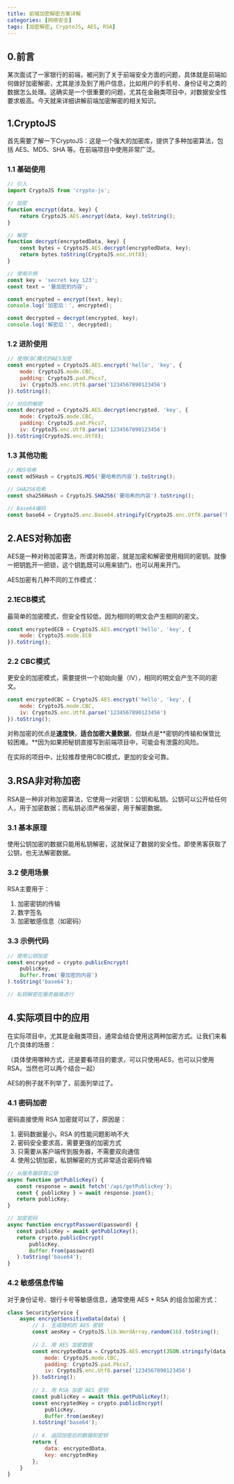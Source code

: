 ```yaml
---
title: 前端加密解密方案详解
categories: [网络安全]
tags: [加密解密, CryptoJS, AES, RSA]
---
```


## 0.前言

某次面试了一家银行的前端，被问到了关于前端安全方面的问题，具体就是前端如何做好加密解密，尤其是涉及到了用户信息，比如用户的手机号、身份证号之类的数据怎么处理。这确实是一个很重要的问题，尤其在金融类项目中，对数据安全性要求极高。今天就来详细讲解前端加密解密的相关知识。

## 1.CryptoJS 

首先需要了解一下CryptoJS：这是一个强大的加密库，提供了多种加密算法，包括 AES、MD5、SHA 等。在前端项目中使用非常广泛。

### 1.1 基础使用
```javascript
// 引入
import CryptoJS from 'crypto-js';

// 加密
function encrypt(data, key) {
    return CryptoJS.AES.encrypt(data, key).toString();
}

// 解密
function decrypt(encryptedData, key) {
    const bytes = CryptoJS.AES.decrypt(encryptedData, key);
    return bytes.toString(CryptoJS.enc.Utf8);
}

// 使用示例
const key = 'secret key 123';
const text = '要加密的内容';

const encrypted = encrypt(text, key);
console.log('加密后：', encrypted);

const decrypted = decrypt(encrypted, key);
console.log('解密后：', decrypted);
```

### 1.2 进阶使用

```js
// 使用CBC模式的AES加密
const encrypted = CryptoJS.AES.encrypt('hello', 'key', {
    mode: CryptoJS.mode.CBC,
    padding: CryptoJS.pad.Pkcs7,
    iv: CryptoJS.enc.Utf8.parse('1234567890123456')
}).toString();

// 对应的解密
const decrypted = CryptoJS.AES.decrypt(encrypted, 'key', {
    mode: CryptoJS.mode.CBC,
    padding: CryptoJS.pad.Pkcs7,
    iv: CryptoJS.enc.Utf8.parse('1234567890123456')
}).toString(CryptoJS.enc.Utf8);
```

### 1.3 其他功能

```js
// MD5哈希
const md5Hash = CryptoJS.MD5('要哈希的内容').toString();

// SHA256哈希
const sha256Hash = CryptoJS.SHA256('要哈希的内容').toString();

// Base64编码
const base64 = CryptoJS.enc.Base64.stringify(CryptoJS.enc.Utf8.parse('hello'));
```



## 2.AES对称加密

AES是一种对称加密算法，所谓对称加密，就是加密和解密使用相同的密钥。就像一把钥匙开一把锁，这个钥匙既可以用来锁门，也可以用来开门。

AES加密有几种不同的工作模式：

### 2.1ECB模式

最简单的加密模式，但安全性较低，因为相同的明文会产生相同的密文。

```js
const encryptedECB = CryptoJS.AES.encrypt('hello', 'key', {
    mode: CryptoJS.mode.ECB
}).toString();
```

### 2.2 CBC模式

更安全的加密模式，需要提供一个初始向量（IV），相同的明文会产生不同的密文。

```js
const encryptedCBC = CryptoJS.AES.encrypt('hello', 'key', {
    mode: CryptoJS.mode.CBC,
    iv: CryptoJS.enc.Utf8.parse('1234567890123456')
}).toString();
```

对称加密的优点是**速度快**，**适合加密大量数据**，但缺点是**密钥的传输和保管比较困难。**因为如果把秘钥直接写到前端项目中，可能会有泄露的风险。

在实际的项目中，比较推荐使用CBC模式，更加的安全可靠。



## 3.RSA非对称加密

RSA是一种非对称加密算法，它使用一对密钥：公钥和私钥。公钥可以公开给任何人，用于加密数据；而私钥必须严格保密，用于解密数据。

### 3.1 基本原理

使用公钥加密的数据只能用私钥解密，这就保证了数据的安全性。即使黑客获取了公钥，也无法解密数据。

### 3.2 使用场景

RSA主要用于：

1. 加密密钥的传输
2. 数字签名
3. 加密敏感信息（如密码）

### 3.3 示例代码

```js
// 使用公钥加密
const encrypted = crypto.publicEncrypt(
    publicKey,
    Buffer.from('要加密的内容')
).toString('base64');

// 私钥解密在服务器端进行
```



## 4.实际项目中的应用

在实际项目中，尤其是金融类项目，通常会结合使用这两种加密方式。让我们来看几个具体的场景：

（具体使用哪种方式，还是要看项目的要求，可以只使用AES，也可以只使用RSA，当然也可以两个结合一起）

AES的例子就不列举了，前面列举过了。

### 4.1 密码加密

密码直接使用 RSA 加密就可以了，原因是：
1. 密码数据量小，RSA 的性能问题影响不大
2. 密码安全要求高，需要更强的加密方式
3. 只需要从客户端传到服务器，不需要双向通信
4. 使用公钥加密，私钥解密的方式非常适合密码传输

```javascript
// 从服务器获取公钥
async function getPublicKey() {
   const response = await fetch('/api/getPublicKey');
   const { publicKey } = await response.json();
   return publicKey;
}

// 加密密码
async function encryptPassword(password) {
   const publicKey = await getPublicKey();
   return crypto.publicEncrypt(
       publicKey,
       Buffer.from(password)
   ).toString('base64');
}
```

### 4.2 敏感信息传输

对于身份证号、银行卡号等敏感信息，通常使用 AES + RSA 的组合加密方式：

```js
class SecurityService {
    async encryptSensitiveData(data) {
        // 1. 生成随机的 AES 密钥
        const aesKey = CryptoJS.lib.WordArray.random(16).toString();
        
        // 2. 用 AES 加密数据
        const encryptedData = CryptoJS.AES.encrypt(JSON.stringify(data), aesKey, {
            mode: CryptoJS.mode.CBC,
            padding: CryptoJS.pad.Pkcs7,
            iv: CryptoJS.enc.Utf8.parse('1234567890123456')
        }).toString();
        
        // 3. 用 RSA 加密 AES 密钥
        const publicKey = await this.getPublicKey();
        const encryptedKey = crypto.publicEncrypt(
            publicKey,
            Buffer.from(aesKey)
        ).toString('base64');
        
        // 4. 返回加密后的数据和密钥
        return {
            data: encryptedData,
            key: encryptedKey
        };
    }
}
```

